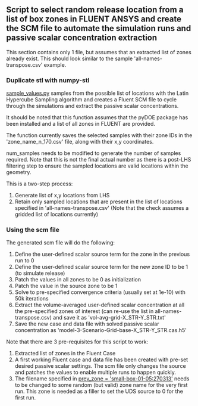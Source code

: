 ## Script to select random release location from a list of box zones in FLUENT ANSYS and create the SCM file to automate the simulation runs and passive scalar concentration extraction

This section contains only 1 file, but assumes that an extracted list of zones already exist. This should look similar to the sample 'all-names-transpose.csv' example.

### Duplicate stl with numpy-stl
[sample_values.py](https://github.com/ooichinchun/PassiveScalar_BatchRuns_w_Fluent/blob/master/Select_RandLoc_Create_scm_for_Fluent/sample_values.py) samples from the possible list of locations with the Latin Hypercube Sampling algorithm and creates a Fluent SCM file to cycle through the simulations and extract the passive scalar concentrations.

It should be noted that this function assumes that the pyDOE package has been installed and a list of all zones in FLUENT are provided.

The function currently saves the selected samples with their zone IDs in the 'zone_name_n_170.csv' file, along with their x,y coordinates.

num_samples needs to be modified to generate the number of samples required. Note that this is not the final actual number as there is a post-LHS filtering step to ensure the sampled locations are valid locations within the geometry.

This is a two-step process:
1) Generate list of x,y locations from LHS
2) Retain only sampled locations that are present in the list of locations specified in 'all-names-transpose.csv' (Note that the check assumes a gridded list of locations currently)


### Using the scm file
The generated scm file will do the following:
1) Define the user-defined scalar source term for the zone in the previous run to 0
2) Define the user-defined scalar source term for the new zone ID to be 1 (to simulate release)
3) Patch the values in all zones to be 0 as initialization
4) Patch the value in the source zone to be 1
5) Solve to pre-specified convergence criteria (usually set at 1e-10) with 50k iterations
6) Extract the volume-averaged user-defined scalar concentration at all the pre-specified zones of interest (can re-use the list in all-names-transpose.csv) and save it as 'vol-avg-grid-X_STR-Y_STR.txt'
7) Save the new case and data file with solved passive scalar concentration as 'model-3-Scenario-Grid-base-X_STR-Y_STR.cas.h5'

Note that there are 3 pre-requisites for this script to work:
1) Extracted list of zones in the Fluent Case
2) A first working Fluent case and data file has been created with pre-set desired passive scalar settings. The scm file only changes the source and patches the values to enable multiple runs to happen quickly.
3) The filename specified in <u>prev_zone = 'small-box-01-05:270313'</u> needs to be changed to some random (but valid) zone name for the very first run. This zone is needed as a filler to set the UDS source to 0 for the first run.


